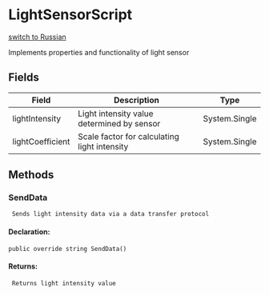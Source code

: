 # LightSensorScript
[switch to Russian](/ScriptingAPI/ru/Electronics/LightSensorScript.cs.md)

 Implements properties and functionality of light sensor

## Fields
| Field | Description | Type |
|--|--|--|
|lightIntensity|Light intensity value determined by sensor|System.Single|
|lightCoefficient|Scale factor for calculating light intensity|System.Single|

## Methods
### SendData
     Sends light intensity data via a data transfer protocol
#### Declaration:
    public override string SendData()
#### Returns:
     Returns light intensity value
